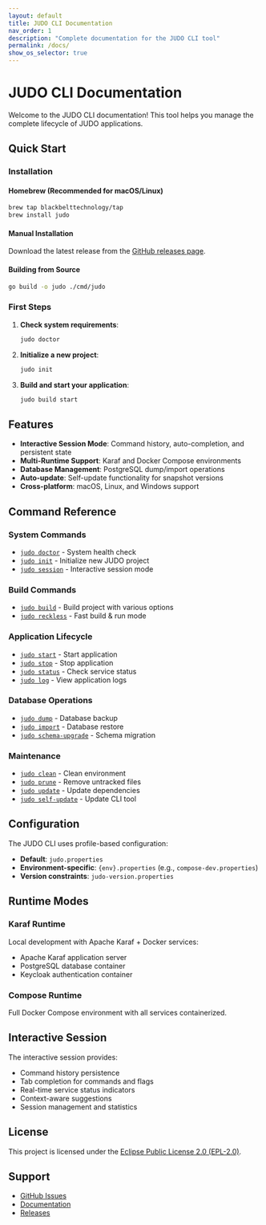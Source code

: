 ```yaml
---
layout: default
title: JUDO CLI Documentation
nav_order: 1
description: "Complete documentation for the JUDO CLI tool"
permalink: /docs/
show_os_selector: true
---
```


# JUDO CLI Documentation

Welcome to the JUDO CLI documentation! This tool helps you manage the complete lifecycle of JUDO applications.

## Quick Start

### Installation

#### Homebrew (Recommended for macOS/Linux)
```bash
brew tap blackbelttechnology/tap
brew install judo
```

#### Manual Installation
Download the latest release from the [GitHub releases page](https://github.com/BlackBeltTechnology/judo-cli/releases).

#### Building from Source
```bash
go build -o judo ./cmd/judo
```

### First Steps

1. **Check system requirements**:
   ```bash
   judo doctor
   ```

2. **Initialize a new project**:
   ```bash
   judo init
   ```

3. **Build and start your application**:
   ```bash
   judo build start
   ```

## Features

- **Interactive Session Mode**: Command history, auto-completion, and persistent state
- **Multi-Runtime Support**: Karaf and Docker Compose environments
- **Database Management**: PostgreSQL dump/import operations
- **Auto-update**: Self-update functionality for snapshot versions
- **Cross-platform**: macOS, Linux, and Windows support

## Command Reference

### System Commands
- [`judo doctor`](/docs/commands/doctor/) - System health check
- [`judo init`](/docs/commands/init/) - Initialize new JUDO project
- [`judo session`](/docs/commands/session/) - Interactive session mode

### Build Commands
- [`judo build`](/docs/commands/build/) - Build project with various options
- [`judo reckless`](/docs/commands/reckless/) - Fast build & run mode

### Application Lifecycle
- [`judo start`](/docs/commands/start/) - Start application
- [`judo stop`](/docs/commands/stop/) - Stop application
- [`judo status`](/docs/commands/status/) - Check service status
- [`judo log`](/docs/commands/log/) - View application logs

### Database Operations
- [`judo dump`](/docs/commands/dump/) - Database backup
- [`judo import`](/docs/commands/import/) - Database restore
- [`judo schema-upgrade`](/docs/commands/schema-upgrade/) - Schema migration

### Maintenance
- [`judo clean`](/docs/commands/clean/) - Clean environment
- [`judo prune`](/docs/commands/prune/) - Remove untracked files
- [`judo update`](/docs/commands/update/) - Update dependencies
- [`judo self-update`](/docs/commands/self-update/) - Update CLI tool

## Configuration

The JUDO CLI uses profile-based configuration:

- **Default**: `judo.properties`
- **Environment-specific**: `{env}.properties` (e.g., `compose-dev.properties`)
- **Version constraints**: `judo-version.properties`

## Runtime Modes

### Karaf Runtime
Local development with Apache Karaf + Docker services:
- Apache Karaf application server
- PostgreSQL database container
- Keycloak authentication container

### Compose Runtime
Full Docker Compose environment with all services containerized.

## Interactive Session

The interactive session provides:
- Command history persistence
- Tab completion for commands and flags
- Real-time service status indicators
- Context-aware suggestions
- Session management and statistics

## License

This project is licensed under the [Eclipse Public License 2.0 (EPL-2.0)](https://www.eclipse.org/legal/epl-2.0/).

## Support

- [GitHub Issues](https://github.com/BlackBeltTechnology/judo-cli/issues)
- [Documentation](https://blackbeltechnology.github.io/judo-cli/)
- [Releases](https://github.com/BlackBeltTechnology/judo-cli/releases)